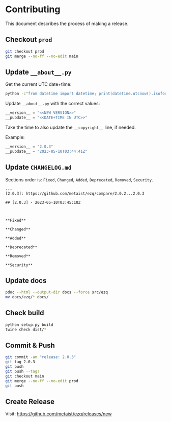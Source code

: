 # Contributing

This document describes the process of making a release.

## Checkout `prod`

```bash
git checkout prod
git merge --no-ff --no-edit main
```

## Update `__about__.py`

Get the current UTC date+time:

```bash
python -c"from datetime import datetime; print(datetime.utcnow().isoformat()[:19] + 'Z')"
```

Update `__about__.py` with the correct values:

```python
__version__ = "<<NEW VERSION>>"
__pubdate__ = "<<DATE+TIME IN UTC>>"
```

Take the time to also update the `__copyright__` line, if needed.

Example:

```python
__version__ = "2.0.3"
__pubdate__ = "2023-05-10T03:44:41Z"
```

## Update `CHANGELOG.md`

Sections order is: `Fixed`, `Changed`, `Added`, `Deprecated`, `Removed`, `Security`.

```text
---
[2.0.3]: https://github.com/metaist/ezq/compare/2.0.2...2.0.3

## [2.0.3] - 2023-05-10T03:45:10Z



**Fixed**

**Changed**

**Added**

**Deprecated**

**Removed**

**Security**

```

## Update docs

```bash
pdoc --html --output-dir docs --force src/ezq
mv docs/ezq/* docs/
```

## Check build

```bash
python setup.py build
twine check dist/*
```

## Commit & Push

```bash
git commit -am "release: 2.0.3"
git tag 2.0.3
git push
git push --tags
git checkout main
git merge --no-ff --no-edit prod
git push
```

## Create Release

Visit: https://github.com/metaist/ezq/releases/new
